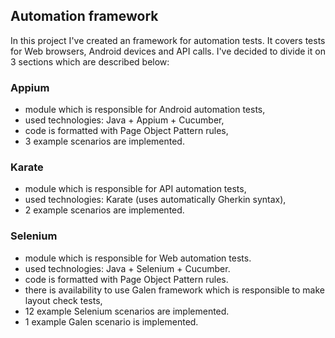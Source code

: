 ## Automation framework
In this project I've created an framework for automation tests. It covers tests for Web browsers, Android devices and API calls. I've decided to divide it on 3 sections which are described below:

### Appium
- module which is responsible for Android automation tests,
- used technologies: Java + Appium + Cucumber,
- code is formatted with Page Object Pattern rules,
- 3 example scenarios are implemented.

### Karate
- module which is responsible for API automation tests,
- used technologies: Karate (uses automatically Gherkin syntax),
- 2 example scenarios are implemented.

### Selenium
- module which is responsible for Web automation tests.
- used technologies: Java + Selenium + Cucumber. 
- code is formatted with Page Object Pattern rules.
- there is availability to use Galen framework which is responsible to make layout check tests,
- 12 example Selenium scenarios are implemented.
- 1 example Galen scenario is implemented.
